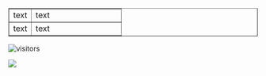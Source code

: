 <table border="1" width="100%" cellpadding="40"><tbody>
  <tr>
    <td width="20%" align="center">
      text
    </td>
    <td>
      text
    </td>
  </tr>
  <tr>
    <td>
      text
      </a>
    </td>
    <td>
      text
    </td>
  </tr>
</tbody></table>

 ![visitors](https://visitor-badge.laobi.icu/badge?page_id=georgiy-vasilevskiy.test-repo)


![](https://komarev.com/ghpvc/?username=georgiy-vasilevskiy&label=Profile+views)

